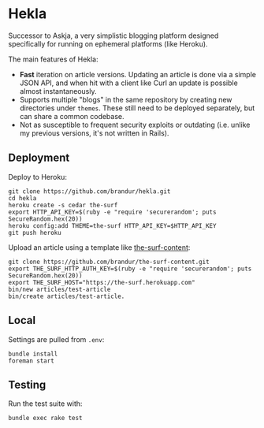 Hekla
=====

Successor to Askja, a very simplistic blogging platform designed specifically for running on ephemeral platforms (like Heroku).

The main features of Hekla:

* **Fast** iteration on article versions. Updating an article is done via a simple JSON API, and when hit with a client like Curl an update is possible almost instantaneously.
* Supports multiple "blogs" in the same repository by creating new directories under `themes`. These still need to be deployed separately, but can share a common codebase.
* Not as susceptible to frequent security exploits or outdating (i.e. unlike my previous versions, it's not written in Rails).

Deployment
----------

Deploy to Heroku:

    git clone https://github.com/brandur/hekla.git
    cd hekla
    heroku create -s cedar the-surf
    export HTTP_API_KEY=$(ruby -e "require 'securerandom'; puts SecureRandom.hex(20))
    heroku config:add THEME=the-surf HTTP_API_KEY=$HTTP_API_KEY
    git push heroku

Upload an article using a template like [the-surf-content](https://github.com/brandur/the-surf-content):

    git clone https://github.com/brandur/the-surf-content.git
    export THE_SURF_HTTP_AUTH_KEY=$(ruby -e "require 'securerandom'; puts SecureRandom.hex(20))
    export THE_SURF_HOST="https://the-surf.herokuapp.com"
    bin/new articles/test-article
    bin/create articles/test-article.

Local
-----

Settings are pulled from `.env`:

    bundle install
    foreman start

Testing
-------

Run the test suite with:

    bundle exec rake test
